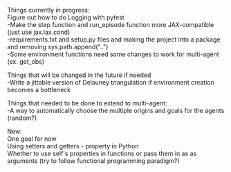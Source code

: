 Things currently in progress:
<br> Figure out how to do Logging with pytest
<br>-Make the step function and run_episode function more JAX-compatible (just use jax.lax.cond)
<br>-requirements.txt and setup.py files and making the project into a package and removing sys.path.append("..")
<br>-Some environment functions need some changes to work for multi-agent (ex. get_obs)

Things that will be changed in the future if needed
<br>-Write a jittable version of Delauney triangulation if environment creation becomes a bottleneck

Things that needed to be done to extend to multi-agent:
<br>-A way to automatically choose the multiple origins and goals for the agents (random?)

New:
<br> One goal for now
<br> Using setters and getters - property in Python
<br> Whether to use self's properties in functions or pass them in as as arguments (try to follow functional programming paradigm?)


